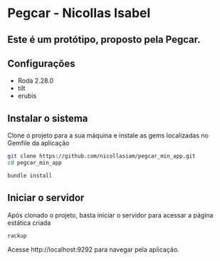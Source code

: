 # Pegcar - Nicollas Isabel

## Este é um protótipo, proposto pela Pegcar.

## Configurações

* Roda 2.28.0
* tilt
* erubis

## Instalar o sistema

Clone o projeto para a sua máquina e instale as gems localizadas no Gemfile da aplicação

```bash
git clone https://github.com/nicollasiam/pegcar_min_app.git
cd pegcar_min_app

bundle install
```

## Iniciar o servidor

Após clonado o projeto, basta iniciar o servidor para acessar a página estática criada

```bash
rackup
```
Acesse http://localhost:9292 para navegar pela aplicação.
